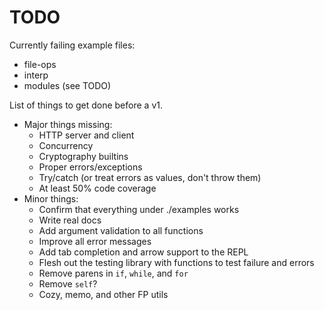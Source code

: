 # TODO

Currently failing example files:
* file-ops
* interp
* modules (see TODO)

List of things to get done before a v1.
* Major things missing:
    * HTTP server and client
    * Concurrency
    * Cryptography builtins
    * Proper errors/exceptions
    * Try/catch (or treat errors as values, don't throw them)
    * At least 50% code coverage
* Minor things:
    * Confirm that everything under ./examples works
    * Write real docs
    * Add argument validation to all functions
    * Improve all error messages
    * Add tab completion and arrow support to the REPL
    * Flesh out the testing library with functions to test failure and errors
    * Remove parens in `if`, `while`, and `for`
    * Remove `self`?
    * Cozy, memo, and other FP utils
